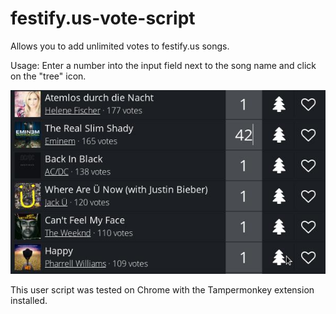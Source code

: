 # festify.us-vote-script

Allows you to add unlimited votes to festify.us songs.

Usage: Enter a number into the input field next to the song name and click on the "tree" icon.

![Preview](/preview.jpg?raw=true "Preview")

This user script was tested on Chrome with the Tampermonkey extension installed.

